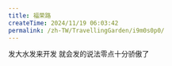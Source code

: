 ```yaml
---
title: 福荣路
createTime: 2024/11/19 06:03:42
permalink: /zh-TW/TravellingGarden/i9m0s0p0/
---
```

发大水发来开发 就会发的说法零点十分骄傲了